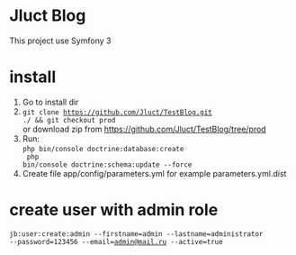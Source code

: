 Jluct Blog
========================

This project use Symfony 3

install
=======
1. Go to install dir
2. <code>git clone https://github.com/Jluct/TestBlog.git ./ && git checkout prod</code><br>
or download zip from https://github.com/Jluct/TestBlog/tree/prod
3. Run:<br>
<code>php bin/console doctrine:database:create<br>
php bin/console doctrine:schema:update --force</code>
4. Create file app/config/parameters.yml for example parameters.yml.dist


create user with admin role
=======
<code>jb:user:create:admin --firstname=admin --lastname=administrator --password=123456 --email=admin@mail.ru --active=true</code>